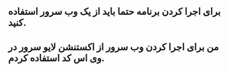 ## برای اجرا کردن برنامه حتما باید از یک وب سرور استفاده کنید.
## من برای اجرا کردن وب سرور از اکستنشن لایو سرور در وی اس کد استفاده کردم.
